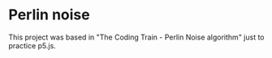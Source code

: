 # Perlin noise

This project was based in "The Coding Train - Perlin Noise algorithm" just to practice p5.js.

